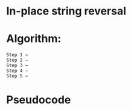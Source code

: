# In-place string reversal


# Algorithm:

	Step 1 −
	Step 2 −
	Step 3 −
	Step 4 −
	Step 5 −


# Pseudocode
```

```
